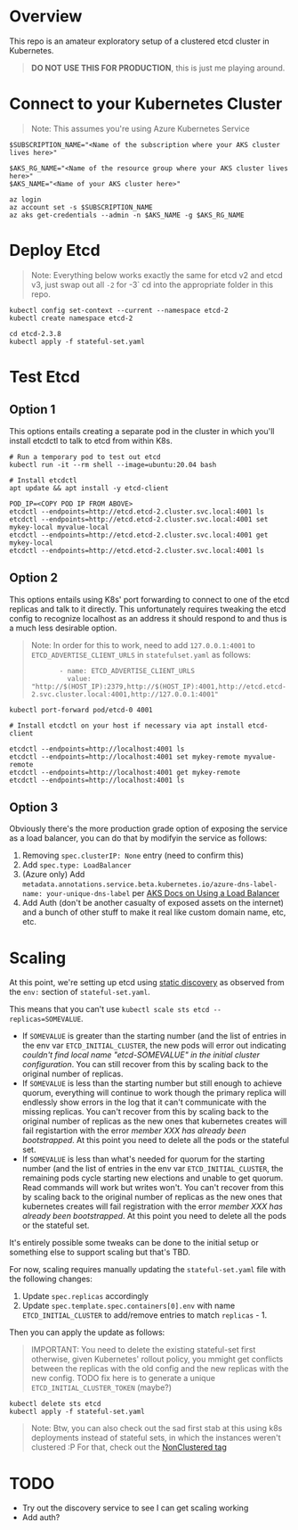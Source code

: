 # Overview
This repo is an amateur exploratory setup of a clustered etcd cluster in Kubernetes.

> **DO NOT USE THIS FOR PRODUCTION**, this is just me playing around.

# Connect to your Kubernetes Cluster
> Note: This assumes you're using Azure Kubernetes Service
```
$SUBSCRIPTION_NAME="<Name of the subscription where your AKS cluster lives here>"

$AKS_RG_NAME="<Name of the resource group where your AKS cluster lives here>"
$AKS_NAME="<Name of your AKS cluster here>"

az login
az account set -s $SUBSCRIPTION_NAME
az aks get-credentials --admin -n $AKS_NAME -g $AKS_RG_NAME
```

# Deploy Etcd
> Note: Everything below works exactly the same for etcd v2 and etcd v3, just swap out all `-2` for -3` cd into the appropriate folder in this repo.
```
kubectl config set-context --current --namespace etcd-2
kubectl create namespace etcd-2

cd etcd-2.3.8
kubectl apply -f stateful-set.yaml
```

# Test Etcd

## Option 1
This options entails creating a separate pod in the cluster in which you'll install etcdctl to talk to etcd from within K8s.

```
# Run a temporary pod to test out etcd
kubectl run -it --rm shell --image=ubuntu:20.04 bash

# Install etcdctl
apt update && apt install -y etcd-client

POD_IP=<COPY POD IP FROM ABOVE>
etcdctl --endpoints=http://etcd.etcd-2.cluster.svc.local:4001 ls
etcdctl --endpoints=http://etcd.etcd-2.cluster.svc.local:4001 set mykey-local myvalue-local
etcdctl --endpoints=http://etcd.etcd-2.cluster.svc.local:4001 get mykey-local
etcdctl --endpoints=http://etcd.etcd-2.cluster.svc.local:4001 ls
```

## Option 2
This options entails using K8s' port forwarding to connect to one of the etcd replicas and talk to it directly. This unfortunately requires tweaking the etcd config to recognize localhost as an address it should respond to and thus is a much less desirable option. 

> Note: In order for this to work, need to add `127.0.0.1:4001` to `ETCD_ADVERTISE_CLIENT_URLS` in `statefulset.yaml` as follows:
> ```
>        - name: ETCD_ADVERTISE_CLIENT_URLS
>          value: "http://$(HOST_IP):2379,http://$(HOST_IP):4001,http://etcd.etcd-2.svc.cluster.local:4001,http://127.0.0.1:4001"
> ```

```
kubectl port-forward pod/etcd-0 4001

# Install etcdctl on your host if necessary via apt install etcd-client

etcdctl --endpoints=http://localhost:4001 ls
etcdctl --endpoints=http://localhost:4001 set mykey-remote myvalue-remote
etcdctl --endpoints=http://localhost:4001 get mykey-remote
etcdctl --endpoints=http://localhost:4001 ls
```

## Option 3
Obviously there's the more production grade option of exposing the service as a load balancer, you can do that by modifyin the service as follows:
1. Removing `spec.clusterIP: None` entry (need to confirm this)
1. Add `spec.type: LoadBalancer`
1. (Azure only) Add `metadata.annotations.service.beta.kubernetes.io/azure-dns-label-name: your-unique-dns-label` per [AKS Docs on Using a Load Balancer](https://docs.microsoft.com/en-us/azure/aks/load-balancer-standard#additional-customizations-via-kubernetes-annotations)
1. Add Auth (don't be another casualty of exposed assets on the internet) and a bunch of other stuff to make it real like custom domain name, etc, etc.

# Scaling
At this point, we're setting up etcd using [static discovery](https://etcd.io/docs/v2.3/clustering/#static)
as observed from the `env:` section of `stateful-set.yaml`.

This means that you can't use `kubectl scale sts etcd --replicas=SOMEVALUE`.
* If `SOMEVALUE` is greater than the starting number (and the list of entries in the env var `ETCD_INITIAL_CLUSTER`, the new pods will error out indicating *couldn't find local name "etcd-SOMEVALUE" in the initial cluster configuration*. You can still recover from this by scaling back to the original number of replicas.
* If `SOMEVALUE` is less than the starting number but still enough to achieve quorum, everything will continue to work though the primary replica will endlessly show errors in the log that it can't communicate with the missing replicas. You can't recover from this by scaling back to the original number of replicas as the new ones that kubernetes creates will fail registartion with the error *member XXX has already been bootstrapped*. At this point you need to delete all the pods or the stateful set.
* If `SOMEVALUE` is less than what's needed for quorum for the starting number (and the list of entries in the env var `ETCD_INITIAL_CLUSTER`, the remaining pods cycle starting new elections and unable to get quorum. Read commands will work but writes won't. You can't recover from this by scaling back to the original number of replicas as the new ones that kubernetes creates will fail registration with the error *member XXX has already been bootstrapped*. At this point you need to delete all the pods or the stateful set.

It's entirely possible some tweaks can be done to the initial setup or something else to support scaling but that's TBD.

For now, scaling requires manually updating the `stateful-set.yaml` file with the following changes:
1. Update `spec.replicas` accordingly
1. Update `spec.template.spec.containers[0].env` with name `ETCD_INITIAL_CLUSTER` to add/remove entries to match `replicas` - 1.

Then you can apply the update as follows:
> IMPORTANT: You need to delete the existing stateful-set first otherwise, given Kubernetes' rollout policy, you mmight get conflicts between the replicas with the old config and the new replicas with the new config. TODO fix here is to generate a unique `ETCD_INITIAL_CLUSTER_TOKEN` (maybe?)
```
kubectl delete sts etcd
kubectl apply -f stateful-set.yaml
```

> Note: Btw, you can also check out the sad first stab at this using k8s deployments instead of stateful sets, in which the instances weren't clustered :P For that, check out the [NonClustered tag](https://github.com/gsacavdm/k8s-etcd/tree/NonClustered)

# TODO
* Try out the discovery service to see I can get scaling working
* Add auth?
